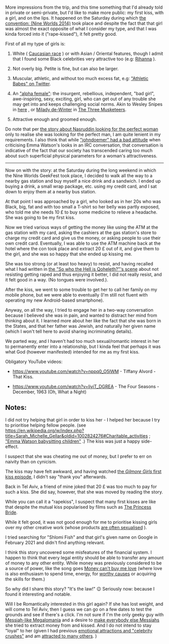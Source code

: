 More impressions from the trip, and this time something that I'd already told in private or semi-private, but I'd like to make more public: my first kiss, with a girl, and on the lips. It happened on the Saturday during which [the convention: (Nine Worlds 2014)](https://nineworlds.co.uk/2014) took place and despite the fact that that girl was almost the exact opposite of what I consider my type, and that I was kinda forced into it ("rape-kissed"), it felt pretty good.

First of all my type of girls is:

1. White ( [Caucasian race](https://en.wikipedia.org/wiki/Caucasian_race) ) or with Asian / Oriental features, though I admit that I found some Black celebrities very attractive too (e.g:  [Rihanna](https://en.wikipedia.org/wiki/Rihanna) ).

2. Not overly big. Petite is fine, but can also be larger.

3. Muscular, athletic, and without too much excess fat, e.g: ["Athletic Babes" on Twitter](https://twitter.com/Athletic_Babes).

4. An ["alpha female"](https://www.shlomifish.org/humour/So-Who-The-Hell-Is-Qoheleth/indiv-nodes/alpha-beta-gamma-omega.xhtml): the insurgent, rebellious, independent, "bad girl", awe-inspiring, sexy, exciting, girl, who can get out of any trouble she may get into and keeps challenging social norms. Akin to Wesley Snipes in [here](http://www.ericsink.com/entries/hg_denzel.html) , or [Milady de-Winter](https://en.wikipedia.org/wiki/Milady_de_Winter) in [The Three Musketeers](https://en.wikipedia.org/wiki/The_Three_Musketeers).

5. Attractive enough and groomed enough.

Do note that per [the story about Nasruddin looking for the perfect woman](https://nice-inspiration.blogspot.com/2011/05/looking-for-perfect-wife.html) only
to realise she was looking for the perfect man, I am quite lenient in
my requirements. I also think that while ["johndoemer" had a bad attitude](https://www.shlomifish.org/humour/fortunes/show.cgi?id=sharp-perl-jobs-EmWatson-Saladin-knights-Templar) when criticising Emma Watson's looks in an IRC conversation, that conversation is indicative of the fact that our society has transcended caring too much about such superficial physical parameters for a woman's attractiveness.

----

Now on with the story: at the Saturday during the long weekend in which the Nine Worlds GeekFest took place, I decided to walk all the way to a nearby gas station and buy myself a nice drink and a sandwich. I ended up buying a drink, a small wrap package, etc. using my credit card, and I sat down to enjoy them at a nearby bus station.

At that point I was approached by a girl, who looked as in her 20s who was Black, big, fat and with too small a T-shirt so her belly was partly exposed, who told me she needs 10 £ to buy some medicine to relieve a headache. She was going to be my first kiss.

Now we tried various ways of getting the money like using the ATM at the gas station with my card, asking the cashiers at the gas station's store to charge my credit card and give us the money, or asking people to use their own credit card. Eventually, I was able to use the ATM machine back at the hotel where the con took place and extract 20 £ out of it, and give them to the girl, and she was so happy that she ended up kissing me.

She was too strong (or at least too heavy) to resist, and having recalled what I had written in [the "So who the Hell is Qoheleth?"'s scene](https://www.shlomifish.org/humour/So-Who-The-Hell-Is-Qoheleth/ongoing-text.html#celts_trip__rape) about not resisting getting raped and thus enjoying it better, I did not really resist, and it felt good in a way. (No tongues were involved.).

After the kiss, we went to some trouble to get her to call her family on my mobile phone, but we were able to eventually (I'm still not fluent with operating my new Android-based smartphone).

Anyway, on all the way, I tried to engage her in a two-way conversation because I believed she was in pain, and wanted to distract her mind from thinking about it. I learned more about her like the fact that she was born in the States, and that her father was Jewish, and naturally her given name (which I won't tell here to avoid sharing incriminating details).

We parted way, and I haven't had too much sexual/romantic interest in her to permanently enter into a relationship, but I kinda feel that perhaps it was what God (however manifested) intended for me as my first kiss.

Obligatory YouTube videos:

* https://www.youtube.com/watch?v=nppq0_O5lWM - Tiffany Alvord - That Kiss.

* https://www.youtube.com/watch?v=liyiT_DGREA - The Four Seasons - December, 1963 (Oh, What a Night)

## Notes:

I did not try helping that girl in order to kiss her - I helped her because I try
to prioritise helping fellow people. (see https://en.wikipedia.org/w/index.php?title=Sarah_Michelle_Gellar&oldid=1002824276#Charitable_activities ; ["Emma Watson babysitting children"](https://www.shlomifish.org/humour/Terminator/Liberation/ongoing-text.html#emma-watson-and-the-children-get-icecream)  .) The kiss was just a happy side-effect.

I suspect that she was cheating me out of money, but I prefer to err on naivity than on cynicism.

The kiss may have felt awkward, and having watched [the *Gilmore Girls* first kiss episode](https://www.youtube.com/watch?v=n_KIBDZL5y8), I didn't say "thank you" afterwards.

Back in Tel Aviv, a friend of mine joked that 20 £ was too much to pay for
such a kiss. She did say, however, that she was moved by reading the story.

While you can call it a "rapekiss", I suspect that many first kisses are like
that despite the mutual kiss popularised by films such as [The Princess Bride](https://en.wikipedia.org/wiki/The_Princess_Bride_%28film%29).

While it felt good, it was not good enough for me to prioritise kissing girls
over my other creative work (whose products
[are often sexualised](https://www.shlomifish.org/meta/FAQ/featuring_sexy_women_and_girls.xhtml) ).

I tried searching for "Shlomi Fish" and that girl's given name on Google in
February 2021 and didn't find anything relevant.

I think this story uncovered some misfeatures of the financial system.
I happen to think that every legal entity should be able to transfer any
amount of money to any other entity. While money was previously considered
to be a source of power, like the song goes
[Money can't buy me love](https://www.youtube.com/watch?v=srwxJUXPHvE)
(where love is also enthusiasm to spend time, energy, for
[worthy causes](https://www.youtube.com/watch?v=i41qWJ6QjPI)
or acquiring the skills for them.)

So why did I share this story? "It's the law!" 😉 Seriously now: because I
found it interesting and notable.

Will I be Romantically interested in this girl again? If she has lost weight,
and will come to Tel Aviv, then I guess we can go on a few dates to test the
grounds and see if there's a click. I'm not sure if I'm the only geeky guy
with [Messiah-like Megalomania](https://www.shlomifish.org/philosophy/philosophy/putting-cards-on-the-table-2019-2020/#hacker-monarchs)
and a desire to [make everybody else Messiahs](https://www.shlomifish.org/humour/fortunes/show.cgi?id=sharp-gamedev--make-everyone--messiahs)
she tried to extract money from and kissed. And I do not intend to stay
"loyal" to her (given I had previous
[emotional attractions and "celebrity crushes"](https://www.shlomifish.org/meta/FAQ/biggest_celeb_crush.xhtml)
and am [attracted to many others](https://www.shlomifish.org/meta/FAQ/why_are_you_attracted_to_all_these_girls.xhtml).
)
